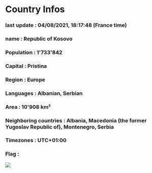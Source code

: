 # Country  Infos
### last update : 04/08/2021, 18:17:48 (France time)

### name : Republic of Kosovo
### Population : 1'733'842
### Capital : Pristina
### Region : Europe
### Languages : Albanian, Serbian
### Area : 10'908 km²
### Neighboring countries : Albania, Macedonia (the former Yugoslav Republic of), Montenegro, Serbia
### Timezones : UTC+01:00

### Flag :
![](https://restcountries.eu/data/kos.svg)